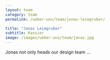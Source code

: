 ```yaml
---
layout: team
category: team
permalink: /ueber-uns/team/jonas-leimgruber/

title: "Jonas Leimgruber"
subtitle: Kassier
image: /images/ueber-uns/team/jonas.jpg
---
```

Jonas not only heads our design team ...